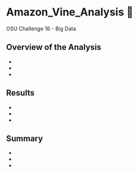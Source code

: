 # Amazon_Vine_Analysis :grapes: 
OSU Challenge 16 - Big Data


## Overview of the Analysis

  *
  *
  *


## Results

  *
  *
  *

## Summary

  *
  *
  *
